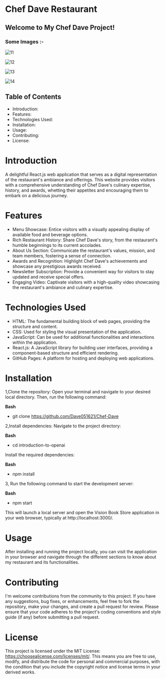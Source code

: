 # Chef Dave Restaurant

## Welcome to My Chef Dave Project!

### Some Images :-

![11](https://github.com/Dave051621/Chef-Dave/assets/121303027/3beaac10-72d4-4025-bfb8-2065c3447db8)

![12](https://github.com/Dave051621/Chef-Dave/assets/121303027/a212b238-cae3-4984-b12b-d66c921d288a)

![13](https://github.com/Dave051621/Chef-Dave/assets/121303027/8b964a59-5cb6-40e0-ac38-04e4db3feb28)

![14](https://github.com/Dave051621/Chef-Dave/assets/121303027/11045fc9-9132-47de-af28-b0576d195e3b)


## Table of Contents

* Introduction:
* Features:
* Technologies Used:
* Installation:
* Usage:
* Contributing:
* License:

# Introduction

A delightful React.js web application that serves as a digital representation of the restaurant's ambiance and offerings. This website provides visitors with a comprehensive understanding of Chef Dave's culinary expertise, history, and awards, whetting their appetites and encouraging them to embark on a delicious journey.

# Features

* Menu Showcase: Entice visitors with a visually appealing display of available food and beverage options.
* Rich Restaurant History: Share Chef Dave's story, from the restaurant's humble beginnings to its current accolades.
* About Us Section: Communicate the restaurant's values, mission, and team members, fostering a sense of connection.
* Awards and Recognition: Highlight Chef Dave's achievements and showcase any prestigious awards received.
* Newsletter Subscription: Provide a convenient way for visitors to stay updated and receive special offers.
* Engaging Video: Captivate visitors with a high-quality video showcasing the restaurant's ambiance and culinary expertise.

# Technologies Used

* HTML: The fundamental building block of web pages, providing the structure and content.
* CSS: Used for styling the visual presentation of the application.
* JavaScript: Can be used for additional functionalities and interactions within the application.
* React.js: A JavaScript library for building user interfaces, providing a component-based structure and efficient rendering.
* GitHub Pages: A platform for hosting and deploying web applications.

# Installation

1,Clone the repository: Open your terminal and navigate to your desired local directory. Then, run the following command:

**Bash**
* git clone https://github.com/Dave051621/Chef-Dave

2,Install dependencies: Navigate to the project directory:

**Bash**
* cd introduction-to-openai

Install the required dependencies:

**Bash**
* npm install
  
3, Run the following command to start the development server:

**Bash**
* npm start

This will launch a local server and open the Vision Book Store application in your web browser, typically at http://localhost:3000/.

# Usage

After installing and running the project locally, you can visit the application in your browser and navigate through the different sections to know about my restaurant and its functionalities.

# Contributing

I'm welcome contributions from the community to this project. If you have any suggestions, bug fixes, or enhancements, feel free to fork the repository, make your changes, and create a pull request for review. Please ensure that your code adheres to the project's coding conventions and style guide (if any) before submitting a pull request.

# License

This project is licensed under the MIT License: https://choosealicense.com/licenses/mit/. This means you are free to use, modify, and distribute the code for personal and commercial purposes, with the condition that you include the copyright notice and license terms in your derived works.

